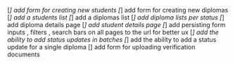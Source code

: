 [*] add form for creating new students
[*] add form for creating new diplomas
[*] add a students list
[*] add a diplomas list
[*] add diploma lists per status
[*] add diploma details page
[*] add student details page
[*] add persisting form inputs , filters , search bars on all pages to the url for better ux
[*] add the ability to add status updates in batches 
[*] add the ability to add a status update for a single diploma
[] add form for uploading verification documents 
